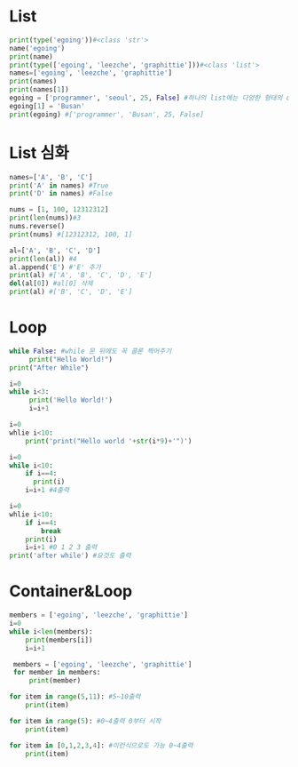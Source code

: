 List
============================
```python
print(type('egoing'))#<class 'str'>
name('egoing')
print(name)
print(type(['egoing', 'leezche', 'graphittie']))#<class 'list'>
names=['egoing', 'leezche', 'graphittie']
print(names)
print(names[1])
egoing = ['programmer', 'seoul', 25, False] #하나의 list에는 다양한 형태의 data가 들어갈 수 있다.
egoing[1] = 'Busan'
print(egoing) #['programmer', 'Busan', 25, False]
```

List 심화
=================================
```python
names=['A', 'B', 'C']
print('A' in names) #True
print('D' in names) #False

nums = [1, 100, 12312312]
print(len(nums))#3
nums.reverse()
print(nums) #[12312312, 100, 1]

al=['A', 'B', 'C', 'D']
print(len(al)) #4
al.append('E') #'E' 추가
print(al) #['A', 'B', 'C', 'D', 'E']
del(al[0]) #al[0] 삭제
print(al) #['B', 'C', 'D', 'E']
```

Loop
===============================
```python
while False: #while 문 뒤에도 꼭 콜론 찍어주기
     print("Hello World!")
print("After While")
```

```python
i=0
while i<3:
     print('Hello World!')
     i=i+1
```

```python
i=0
whlie i<10:
    print('print("Hello world '+str(i*9)+'")')
```

```python
i=0
while i<10:
    if i==4:
      print(i)
    i=i+1 #4출력
```

```python
i=0
whlie i<10:
    if i==4:
        break
    print(i)
    i=i+1 #0 1 2 3 출력
print('after while') #요것도 출력
```

Container&Loop
===============================
 ```python
 members = ['egoing', 'leezche', 'graphittie']
 i=0
 while i<len(members):
     print(members[i])
     i=i+1
```

```python
 members = ['egoing', 'leezche', 'graphittie']
 for member in members:
     print(member)
 ```
 
 ```python
 for item in range(5,11): #5~10출력
     print(item)
 
 for item in range(5): #0~4출력 0부터 시작
     print(item)
 
 for item in [0,1,2,3,4]: #이런식으로도 가능 0~4출력
     print(item)
 ```

